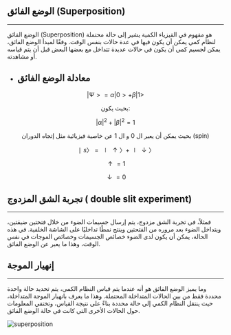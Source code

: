 ## الوضع الفائق (Superposition)
---

الوضع الفائق (Superposition) هو مفهوم في الفيزياء الكمية يشير إلى حالة محتملة لنظام كمي يمكن أن يكون فيها في عدة حالات بنفس الوقت. وفقًا لمبدأ الوضع الفائق، يمكن لجسيم كمي أن يكون في حالات عديدة تتداخل مع بعضها البعض قبل أن يتم قياسه أو مشاهدته.



- ## معادلة الوضع الفائق

 <div align="center">

$|Ψ>= α|0>+β|1>$ 


بحيث يكون: 



$|α|^2+|β|^2=1$

بحيث يمكن أن يعبر ال 0 و ال 1 عن خاصية فيزيائية مثل إتجاه الدوران (spin) 


$∣s〉=∣↑〉+∣↓〉$

$↑=1$

$↓=0$

</div>

## تجربة الشق المزدوج ( double slit experiment) 
---
فمثلاً، في تجربة الشق مزدوج، يتم إرسال جسيمات الضوء من خلال فتحتين ضيقتين، ويتداخل الضوء بعد مروره من الفتحتين وينتج نمطًا تداخليًا على الشاشة الخلفية. في هذه الحالة، يمكن أن يكون لدى الضوء خصائص  الجسيمات وخصائص الموجات في نفس الوقت، وهذا ما يعبر عن الوضع الفائق.

## إنهيار الموجة
---

وما يميز الوضع الفائق هو أنه عندما يتم قياس النظام الكمي، يتم تحديد حالة واحدة محددة فقط من بين الحالات المتداخلة المحتملة. وهذا ما يعرف بانهيار الموجة المتداخلة، حيث ينتقل النظام الكمي إلى حالة محددة بناءً على نتيجة القياس، وتختفي المعلومات حول الحالات الأخرى التي كانت في حالة الوضع الفائق.








![superposition](~/images/superposition.gif) 


